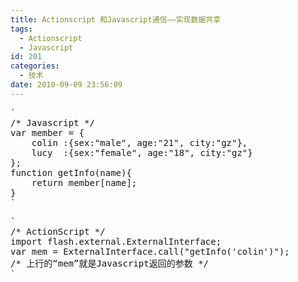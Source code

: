```yaml
---
title: Actionscript 和Javascript通信——实现数据共享
tags:
  - Actionscript
  - Javascript
id: 201
categories:
  - 技术
date: 2010-09-09 23:56:09
---
```


<pre class="brush:javascript">
`
/* Javascript */
var member = {
	colin :{sex:"male", age:"21", city:"gz"},
	lucy  :{sex:"female", age:"18", city:"gz"}
};
function getInfo(name){
	return member[name];
}
`</pre>
<pre class="brush:javascript">
`
/* ActionScript */
import flash.external.ExternalInterface;
var mem = ExternalInterface.call("getInfo('colin')");
/* 上行的“mem”就是Javascript返回的参数 */
`
</pre>
